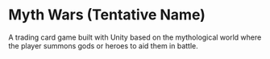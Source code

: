 # Myth Wars (Tentative Name)
A trading card game built with Unity based on the mythological world where the player summons gods or heroes to aid them in battle.

